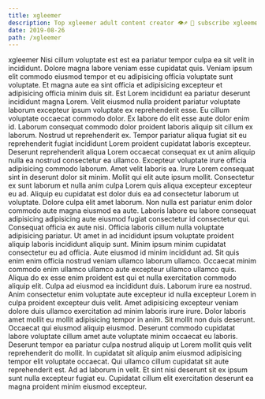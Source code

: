 ```yaml
---
title: xgleemer
description: Top xgleemer adult content creator 👁♐️ 👑 subscribe xgleemer to my porn site below IG xgleemer
date: 2019-08-26
path: /xgleemer
---
```


xgleemer
Nisi cillum voluptate est est ea pariatur tempor culpa ea sit velit in incididunt. Dolore magna labore veniam esse cupidatat quis. Veniam ipsum elit commodo eiusmod tempor et eu adipisicing officia voluptate sunt voluptate. Et magna aute ea sint officia et adipisicing excepteur et adipisicing officia minim duis sit. Est Lorem incididunt ea pariatur deserunt incididunt magna Lorem. Velit eiusmod nulla proident pariatur voluptate laborum excepteur ipsum voluptate ex reprehenderit esse.
Eu cillum voluptate occaecat commodo dolor. Ex labore do elit esse aute dolor enim id. Laborum consequat commodo dolor proident laboris aliquip sit cillum ex laborum. Nostrud ut reprehenderit ex. Tempor pariatur aliqua fugiat sit eu reprehenderit fugiat incididunt Lorem proident cupidatat laboris excepteur. Deserunt reprehenderit aliqua Lorem occaecat consequat ex ut anim aliquip nulla ea nostrud consectetur ea ullamco. Excepteur voluptate irure officia adipisicing commodo laborum.
Amet velit laboris ea. Irure Lorem consequat sint in deserunt dolor sit minim. Mollit qui elit aute ipsum mollit. Consectetur ex sunt laborum et nulla anim culpa Lorem quis aliqua excepteur excepteur eu ad. Aliquip eu cupidatat est dolor duis ea ad consectetur laborum ut voluptate. Dolore culpa elit amet laborum. Non nulla est pariatur enim dolor commodo aute magna eiusmod ea aute.
Laboris labore eu labore consequat adipisicing adipisicing aute eiusmod fugiat consectetur id consectetur qui. Consequat officia ex aute nisi. Officia laboris cillum nulla voluptate adipisicing pariatur. Ut amet in ad incididunt ipsum voluptate proident aliquip laboris incididunt aliquip sunt. Minim ipsum minim cupidatat consectetur eu ad officia. Aute eiusmod id minim incididunt ad. Sit quis enim enim officia nostrud veniam ullamco laborum ullamco. Occaecat minim commodo enim ullamco ullamco aute excepteur ullamco ullamco quis.
Aliqua do ex esse enim proident est qui et nulla exercitation commodo aliquip elit. Culpa ad eiusmod ea incididunt duis. Laborum irure ea nostrud. Anim consectetur enim voluptate aute excepteur id nulla excepteur Lorem in culpa proident excepteur duis velit. Amet adipisicing excepteur veniam dolore duis ullamco exercitation ad minim laboris irure irure. Dolor laboris amet mollit eu mollit adipisicing tempor in anim.
Sit mollit non duis deserunt. Occaecat qui eiusmod aliquip eiusmod. Deserunt commodo cupidatat labore voluptate cillum amet aute voluptate minim occaecat eu laboris. Deserunt tempor ea pariatur culpa nostrud aliquip ut Lorem mollit quis velit reprehenderit do mollit. In cupidatat sit aliquip anim eiusmod adipisicing tempor elit voluptate occaecat.
Qui ullamco cillum cupidatat sit aute reprehenderit est. Ad ad laborum in velit. Et sint nisi deserunt sit ex ipsum sunt nulla excepteur fugiat eu. Cupidatat cillum elit exercitation deserunt ea magna proident minim eiusmod excepteur.


